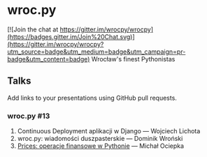 # wroc.py

[![Join the chat at https://gitter.im/wrocpy/wrocpy](https://badges.gitter.im/Join%20Chat.svg)](https://gitter.im/wrocpy/wrocpy?utm_source=badge&utm_medium=badge&utm_campaign=pr-badge&utm_content=badge)
Wrocław's finest Pythonistas

## Talks

Add links to your presentations using GitHub pull requests.

### wroc.py #13

1. Continuous Deployment aplikacji w Django — Wojciech Lichota
2. wroc.py: wiadomości duszpasterskie — Dominik Wroński
3. [Prices: operacje finansowe w Pythonie](http://mociepka.github.io/wroc.py-prices/) — Michał Ociepka
